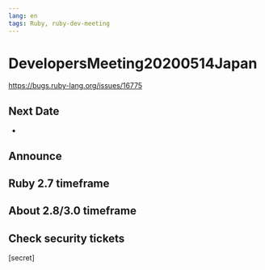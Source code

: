 ```yaml
---
lang: en
tags: Ruby, ruby-dev-meeting
---
```


# DevelopersMeeting20200514Japan

https://bugs.ruby-lang.org/issues/16775

## Next Date

* 

## Announce

## Ruby 2.7 timeframe

## About 2.8/3.0 timeframe

## Check security tickets

[secret]

###

